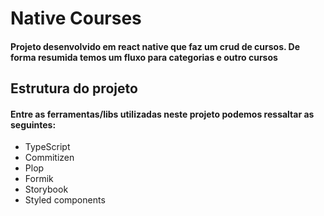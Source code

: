 # Native Courses
#### Projeto desenvolvido em react native que faz um crud de cursos. De forma resumida temos um fluxo para categorias e outro cursos

## Estrutura do projeto
#### Entre as ferramentas/libs utilizadas neste projeto podemos ressaltar as seguintes:

- TypeScript
- Commitizen
- Plop
- Formik
- Storybook
- Styled components
